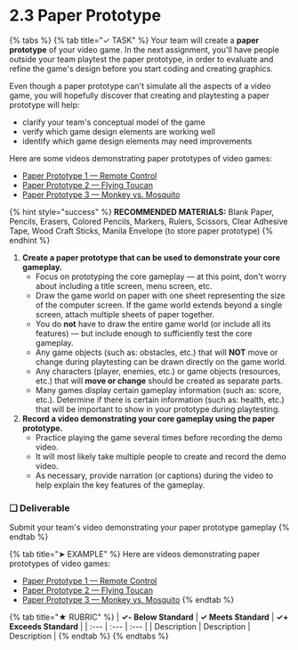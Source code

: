 # 2.3 Paper Prototype

{% tabs %}
{% tab title="✓ TASK" %}
Your team will create a **paper prototype** of your video game. In the next assignment, you'll have people outside your team playtest the paper prototype, in order to evaluate and refine the game's design before you start coding and creating graphics.

Even though a paper prototype can't simulate all the aspects of a video game, you will hopefully discover that creating and playtesting a paper prototype will help:

* clarify your team's conceptual model of the game
* verify which game design elements are working well
* identify which game design elements may need improvements

Here are some videos demonstrating paper prototypes of video games:

* [Paper Prototype 1 — Remote Control](https://www.youtube.com/watch?v=y5U645KA5NM)
* [Paper Prototype 2 — Flying Toucan](https://www.youtube.com/watch?v=mZyKyiRCxwk&t=21)
* [Paper Prototype 3 — Monkey vs. Mosquito](https://www.youtube.com/watch?v=KQ38gS7SNok&t=20)

{% hint style="success" %}
**RECOMMENDED MATERIALS:**  Blank Paper, Pencils, Erasers, Colored Pencils, Markers, Rulers, Scissors, Clear Adhesive Tape, Wood Craft Sticks, Manila Envelope \(to store paper prototype\)
{% endhint %}

1. **Create a paper prototype that can be used to demonstrate your core gameplay.**
   * Focus on prototyping the core gameplay — at this point, don't worry about including a title screen, menu screen, etc.
   * Draw the game world on paper with one sheet representing the size of the computer screen. If the game world extends beyond a single screen, attach multiple sheets of paper together.
   * You do **not** have to draw the entire game world \(or include all its features\) — but include enough to sufficiently test the core gameplay.
   * Any game objects \(such as: obstacles, etc.\) that will **NOT** move or change during playtesting can be drawn directly on the game world. 
   * Any characters \(player, enemies, etc.\) or game objects \(resources, etc.\) that will **move or change** should be created as separate parts.
   * Many games display certain gameplay information \(such as: score, etc.\). Determine if there is certain information \(such as: health, etc.\) that will be important to show in your prototype during playtesting.
2. **Record a video demonstrating your core gameplay using the paper prototype.**
   * Practice playing the game several times before recording the demo video.
   * It will most likely take multiple people to create and record the demo video.
   * As necessary, provide narration \(or captions\) during the video to help explain the key features of the gameplay.

### **❏ Deliverable**

Submit your team's video demonstrating your paper prototype gameplay
{% endtab %}

{% tab title="➤ EXAMPLE" %}
Here are videos demonstrating paper prototypes of video games:

* [Paper Prototype 1 — Remote Control](https://www.youtube.com/watch?v=y5U645KA5NM)
* [Paper Prototype 2 — Flying Toucan](https://www.youtube.com/watch?v=mZyKyiRCxwk&t=21)
* [Paper Prototype 3 — Monkey vs. Mosquito](https://www.youtube.com/watch?v=KQ38gS7SNok&t=20)
{% endtab %}

{% tab title="★ RUBRIC" %}
| **✓- Below Standard** | **✓ Meets Standard** | **✓+ Exceeds Standard** |
| :--- | :--- | :--- |
| Description | Description | Description |
{% endtab %}
{% endtabs %}

